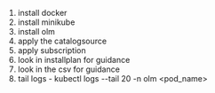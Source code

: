 1. install docker
2. install minikube
3. install olm
4. apply the catalogsource
5. apply subscription
6. look in installplan for guidance
7. look in the csv for guidance
8. tail logs - kubectl logs --tail 20 -n olm <pod_name>
